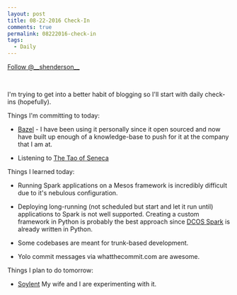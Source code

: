 ```yaml
---
layout: post
title: 08-22-2016 Check-In
comments: true
permalink: 08222016-check-in
tags:
  - Daily
---
```


<div><!-- <a href="https://twitter.com/share" class="twitter-share-button" data-via="__shenderson__">Tweet</a> --><a class="twitter-follow-button" data-show-count="false" href="https://twitter.com/__shenderson__">Follow @__shenderson__</a> <script>!function(d,s,id){var js,fjs=d.getElementsByTagName(s)[0],p=/^http:/.test(d.location)?'http':'https';if(!d.getElementById(id)){js=d.createElement(s);js.id=id;js.src=p+'://platform.twitter.com/widgets.js';fjs.parentNode.insertBefore(js,fjs);}}(document, 'script', 'twitter-wjs');</script></div>

<script>!function(d,s,id){var js,fjs=d.getElementsByTagName(s)[0];if(!d.getElementById(id)){js=d.createElement(s);js.id=id;js.src="//platform.twitter.com/widgets.js";fjs.parentNode.insertBefore(js,fjs);}}(document,"script","twitter-wjs");</script>

&nbsp;

I'm trying to get into a better habit of blogging so I'll start with daily check-ins (hopefully).

Things I'm committing to today:

  * [Bazel](http://bazel.io/) - I have been using it personally since it open sourced and now have built up enough of a knowledge-base to push for it at the company that I am at.

  * Listening to [The Tao of Seneca](https://www.amazon.com/Tao-Seneca-Practical-Letters-Master/dp/B01AIXEJ0U)

Things I learned today:

  * Running Spark applications on a Mesos framework is incredibly difficult due to it's nebulous configuration.  

  * Deploying long-running (not scheduled but start and let it run until) applications to Spark is not well supported.  Creating a custom framework in Python is probably the best approach since [DCOS Spark](https://github.com/mesosphere/dcos-spark) is already written in Python.

  * Some codebases are meant for trunk-based development.

  * Yolo commit messages via whatthecommit.com are awesome.

Things I plan to do tomorrow:

  * [Soylent](https://www.soylent.com) My wife and I are experimenting with it.